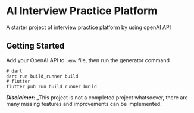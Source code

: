# AI Interview Practice Platform

A starter project of interview practice platform by using openAI API

## Getting Started

Add your OpenAI API to `.env` file, then run the generator command

```
# dart
dart run build_runner build
# flutter
flutter pub run build_runner build
```

__*Disclaimer:*__ _This project is not a completed project whatsoever, there are many missing features and improvements can be implemented.